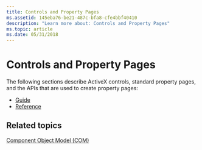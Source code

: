 ```yaml
---
title: Controls and Property Pages
ms.assetid: 145eba76-be21-487c-bfa8-cfe4bbf40410
description: "Learn more about: Controls and Property Pages"
ms.topic: article
ms.date: 05/31/2018
---
```


# Controls and Property Pages

The following sections describe ActiveX controls, standard property pages, and the APIs that are used to create property pages:

-   [Guide](guide-ctrls.md)
-   [Reference](reference-ctrls.md)

## Related topics

<dl> <dt>

[Component Object Model (COM)](component-object-model--com--portal.md)
</dt> </dl>

 

 




